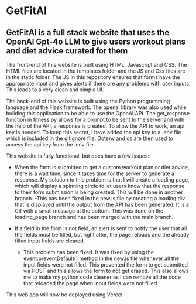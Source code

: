 # GetFitAI

## GetFitAI is a full stack website that uses the OpenAI Gpt-4o LLM to give users workout plans and diet advice curated for them

The front-end of this website is built using HTML, Javascript and CSS. The HTML files are located in the templates folder and the JS and Css files are in the static folder. The JS in this repository ensures that forms have the appropriate input and gives alerts if there are any problems with user inputs. This leads to a very clean and simple UI.

The back-end of this website is built using the Python programming language and the Flask framework. The openai library was also used while building this application to be able to use the OpenAI API. The get_response function in fitness.py allows for a prompt to be sent to the server and with the help of the API, a response is created. To allow the API to work, an api key is needed. To keep this secret, I have added the api key to a .env file which is included in the gitignore file. Dotenv and os are then used to access the api key from the .env file. 

This website is fully functional, but does have a few issues:
- When the form is submitted to get a custom workout plan or diet advice, there is a wait time, since it takes time for the server to generate a response. My solution to this problem is that I will create a loading page, which will display a spinning circle to let users 
know that the response to their form submission is being created. This will be done in another branch.
    -This has been fixed in the new.js file by creating a loading div that is displayed until the output from the API has been generated. It is a Gif with a small message at the bottom. This was done on the loading_page branch and has been merged with the main branch.


- If a field in the form is not field, an alert is sent to notify the user that all the fields must be filled, but right after, the page reloads and the already filled input fields are cleared. 
    - This problem has been fixed. It was fixed by using the event.preventDefault() method in the new.js file whenever all the input fields were not filled. This prevented the form to get submitted via POST and this allows the form to not get erased. This also allows me to make my python code cleaner as I can remove all the code that reloaded the page when input fields were not filled.

This web app will now be deployed using Vercel